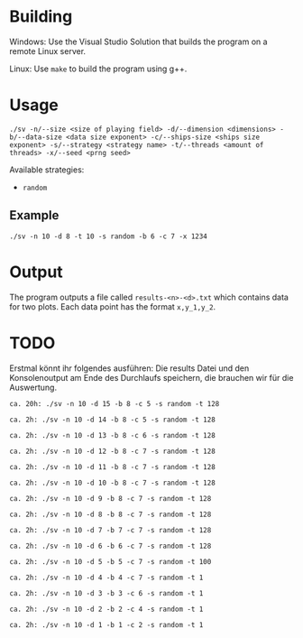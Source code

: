 # Building

Windows: Use the Visual Studio Solution that builds the program on a remote Linux server.

Linux: Use `make` to build the program using g++.

# Usage

`./sv -n/--size <size of playing field> -d/--dimension <dimensions> -b/--data-size <data size exponent> -c/--ships-size <ships size exponent> -s/--strategy <strategy name> -t/--threads <amount of threads> -x/--seed <prng seed>`

Available strategies:
- `random`

## Example
`./sv -n 10 -d 8 -t 10 -s random -b 6 -c 7 -x 1234`

# Output

The program outputs a file called `results-<n>-<d>.txt` which contains data for two plots. Each data point has the format `x,y_1,y_2`.

# TODO

Erstmal könnt ihr folgendes ausführen:
Die results Datei und den Konsolenoutput am Ende des Durchlaufs speichern, die brauchen wir für die Auswertung.

`ca. 20h: ./sv -n 10 -d 15 -b 8 -c 5 -s random -t 128`

`ca. 2h: ./sv -n 10 -d 14 -b 8 -c 5 -s random -t 128`

`ca. 2h: ./sv -n 10 -d 13 -b 8 -c 6 -s random -t 128`

`ca. 2h: ./sv -n 10 -d 12 -b 8 -c 7 -s random -t 128`

`ca. 2h: ./sv -n 10 -d 11 -b 8 -c 7 -s random -t 128`

`ca. 2h: ./sv -n 10 -d 10 -b 8 -c 7 -s random -t 128`

`ca. 2h: ./sv -n 10 -d 9 -b 8 -c 7 -s random -t 128`

`ca. 2h: ./sv -n 10 -d 8 -b 8 -c 7 -s random -t 128`

`ca. 2h: ./sv -n 10 -d 7 -b 7 -c 7 -s random -t 128`

`ca. 2h: ./sv -n 10 -d 6 -b 6 -c 7 -s random -t 128`

`ca. 2h: ./sv -n 10 -d 5 -b 5 -c 7 -s random -t 100`

`ca. 2h: ./sv -n 10 -d 4 -b 4 -c 7 -s random -t 1`

`ca. 2h: ./sv -n 10 -d 3 -b 3 -c 6 -s random -t 1`

`ca. 2h: ./sv -n 10 -d 2 -b 2 -c 4 -s random -t 1`

`ca. 2h: ./sv -n 10 -d 1 -b 1 -c 2 -s random -t 1`
